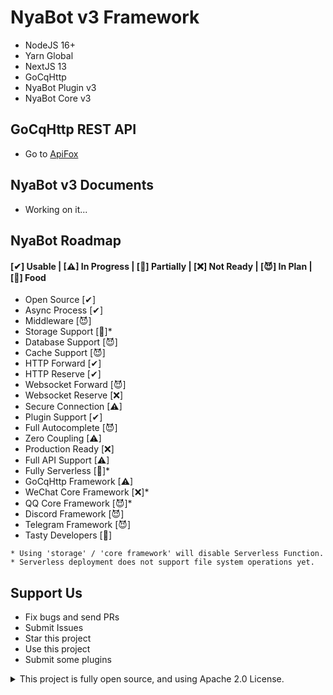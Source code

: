 # NyaBot v3 Framework

- NodeJS 16+
- Yarn Global
- NextJS 13
- GoCqHttp
- NyaBot Plugin v3
- NyaBot Core v3

## GoCqHttp REST API

- Go to [ApiFox](https://www.apifox.cn/apidoc/shared-2a26dd5d-8520-47f5-9080-3614b97009ec)

## NyaBot v3 Documents

- Working on it...

## NyaBot Roadmap

#### [✔] Usable | [⚠] In Progress | [👻] Partially | [❌] Not Ready | [😈] In Plan | [🍪] Food

- Open Source [✔]
- Async Process [✔]
- Middleware [😈]
- Storage Support [👻]*
- Database Support [😈]
- Cache Support [😈]
- HTTP Forward [✔]
- HTTP Reserve [✔]
- Websocket Forward [😈]
- Websocket Reserve [❌]
- Secure Connection [⚠]
- Plugin Support [✔]
- Full Autocomplete [😈]
- Zero Coupling [⚠]
- Production Ready [❌]
- Full API Support [⚠]
- Fully Serverless [👻]*
- GoCqHttp Framework [⚠]
- WeChat Core Framework [❌]*
- QQ Core Framework [😈]*
- Discord Framework [😈]
- Telegram Framework [😈]
- Tasty Developers [🍪]

```
* Using 'storage' / 'core framework' will disable Serverless Function.
* Serverless deployment does not support file system operations yet.
```

## Support Us

- Fix bugs and send PRs
- Submit Issues
- Star this project
- Use this project
- Submit some plugins

<details>
  <summary>This project is fully open source, and using Apache 2.0 License.</summary>
  In case our cookies show up on your doorstep one day, please accept it! 😉
</details>